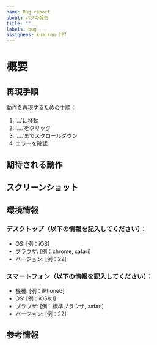 ```yaml
---
name: Bug report
about: バグの報告
title: ""
labels: bug
assignees: kuairen-227
---
```


# 概要

<!-- バグの内容について明確かつ簡潔に説明してください。 -->

## 再現手順

動作を再現するための手順：

1. '...'に移動
2. '....'をクリック
3. '....'までスクロールダウン
4. エラーを確認

## 期待される動作

<!-- 期待される動作について明確かつ簡潔に説明してください。 -->

## スクリーンショット

<!-- 可能であれば、問題を説明するのに役立つスクリーンショットを追加してください。 -->
<!-- 特になければこのセクションごと削除してください。 -->

## 環境情報

### デスクトップ（以下の情報を記入してください）：

- OS: [例：iOS]
- ブラウザ: [例：chrome, safari]
- バージョン: [例：22]

### スマートフォン（以下の情報を記入してください）：

- 機種: [例：iPhone6]
- OS: [例：iOS8.1]
- ブラウザ: [例：標準ブラウザ, safari]
- バージョン: [例：22]

## 参考情報

<!-- 問題に関する他のコンテキストをここに追加してください。 -->
<!-- 特になければこのセクションごと削除してください。 -->
